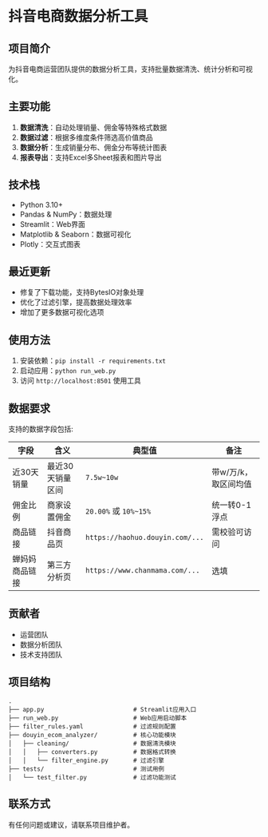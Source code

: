 # 抖音电商数据分析工具

## 项目简介
为抖音电商运营团队提供的数据分析工具，支持批量数据清洗、统计分析和可视化。

## 主要功能
1. **数据清洗**：自动处理销量、佣金等特殊格式数据
2. **数据过滤**：根据多维度条件筛选高价值商品
3. **数据分析**：生成销量分布、佣金分布等统计图表
4. **报表导出**：支持Excel多Sheet报表和图片导出

## 技术栈
- Python 3.10+
- Pandas & NumPy：数据处理
- Streamlit：Web界面
- Matplotlib & Seaborn：数据可视化
- Plotly：交互式图表

## 最近更新
- 修复了下载功能，支持BytesIO对象处理
- 优化了过滤引擎，提高数据处理效率
- 增加了更多数据可视化选项

## 使用方法
1. 安装依赖：`pip install -r requirements.txt`
2. 启动应用：`python run_web.py`
3. 访问 `http://localhost:8501` 使用工具

## 数据要求
支持的数据字段包括:

| 字段 | 含义 | 典型值 | 备注 |
|------|------|--------|------|
| 近30天销量 | 最近30天销量区间 | `7.5w~10w` | 带w/万/k，取区间均值 |
| 佣金比例 | 商家设置佣金 | `20.00%` 或 `10%~15%` | 统一转0-1浮点 |
| 商品链接 | 抖音商品页 | `https://haohuo.douyin.com/...` | 需校验可访问 |
| 蝉妈妈商品链接 | 第三方分析页 | `https://www.chanmama.com/...` | 选填 |

## 贡献者
- 运营团队
- 数据分析团队
- 技术支持团队

## 项目结构
```
.
├── app.py                         # Streamlit应用入口
├── run_web.py                     # Web应用启动脚本
├── filter_rules.yaml              # 过滤规则配置
├── douyin_ecom_analyzer/          # 核心功能模块
│   ├── cleaning/                  # 数据清洗模块
│   │   ├── converters.py          # 数据格式转换
│   │   └── filter_engine.py       # 过滤引擎
├── tests/                         # 测试用例
│   └── test_filter.py             # 过滤功能测试
```

## 联系方式
有任何问题或建议，请联系项目维护者。
